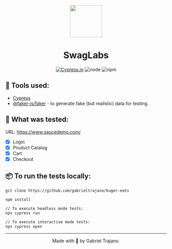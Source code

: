 <div align="center">
<img src="https://www.saucedemo.com/static/media/Login_Bot_graphic.20658452.png" width="100"/>
<h1>SwagLabs</h1>

[![Cypress.io](https://img.shields.io/badge/tested%20with-Cypress-04C38E.svg)](https://www.cypress.io/)
![node](https://img.shields.io/badge/node-v16.15.0-68a063)
![npm](https://img.shields.io/badge/npm-v8.5.8-CC3534)

</div>

## 🧰 Tools used:
- [Cypress](https://www.cypress.io/)
- [@faker-js/faker](https://github.com/faker-js/faker) - to generate fake (but realistic) data for testing.

## 📝 What was tested:
URL: https://www.saucedemo.com/
- [X] Login
- [X] Product Catalog
- [X] Cart
- [X] Checkout

## 📦 To run the tests locally:
```
git clone https://github.com/gabrieltrajano/buger-eats
```
```
npm install
```
```
// To execute headless mode tests:
npx cypress run 

// To execute interactive mode tests:
npx cypress open 
```

---
<div align="center">
Made with 💜 by Gabriel Trajano.
</div>
